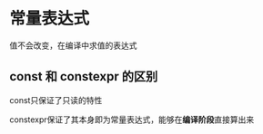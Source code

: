 # 常量表达式

值不会改变，在编译中求值的表达式

## const 和 constexpr 的区别

const只保证了只读的特性

constexpr保证了其本身即为常量表达式，能够在**编译阶段**直接算出来

